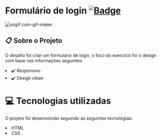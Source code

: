 # Formulário de login [![ Badge](https://img.shields.io/badge/-Test_the_project_by_clicking_here-gray?style=flat-square&logo=&logoColor=white&link=https://beadevbr.github.io/formulario-de-login/)](https://beadevbr.github.io/formulario-de-login/)

![ezgif com-gif-maker](https://user-images.githubusercontent.com/80279567/160203319-e40711ec-0886-462c-a175-c78fd9c74ca2.gif)

## 📋 Sobre o Projeto
O desáfio foi criar um formulário de login, o foco do exercício foi o design<br/>
com base nas informações seguintes:<br/>
<li>✔️ Responsivo
<li>✔️ Design clean

  # 💻 Tecnologias utilizadas
O projeto foi desenvolvido seguindo as seguintes tecnologias:

<li>HTML
<li>CSS
